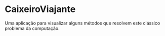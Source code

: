 # CaixeiroViajante
Uma aplicação para visualizar alguns métodos que resolvem este clássico problema da computação.
